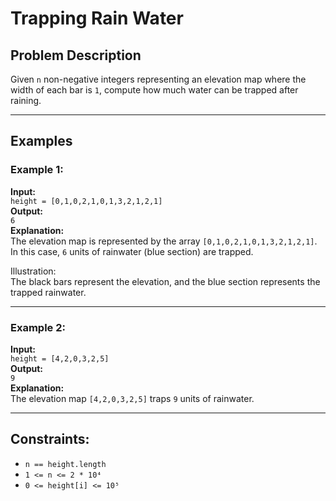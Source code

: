 # Trapping Rain Water

## Problem Description

Given `n` non-negative integers representing an elevation map where the width of each bar is `1`, compute how much water can be trapped after raining.

---

## Examples

### Example 1:
**Input:**  
`height = [0,1,0,2,1,0,1,3,2,1,2,1]`  
**Output:**  
`6`  
**Explanation:**  
The elevation map is represented by the array `[0,1,0,2,1,0,1,3,2,1,2,1]`.  
In this case, `6` units of rainwater (blue section) are trapped.

Illustration:  
The black bars represent the elevation, and the blue section represents the trapped rainwater.

---

### Example 2:
**Input:**  
`height = [4,2,0,3,2,5]`  
**Output:**  
`9`  
**Explanation:**  
The elevation map `[4,2,0,3,2,5]` traps `9` units of rainwater.

---

## Constraints:
- `n == height.length`
- `1 <= n <= 2 * 10⁴`
- `0 <= height[i] <= 10⁵`
